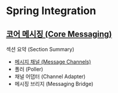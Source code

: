 # Spring Integration
## [코어 메시징 (Core Messaging)](https://docs.spring.io/spring-integration/reference/core.html)

섹션 요약 (Section Summary)
- [메시지 채널 (Message Channels)](20250907_Message_Channels.md)
- 폴러 (Poller)
- 채널 어댑터 (Channel Adapter)
- 메시징 브리지 (Messaging Bridge)